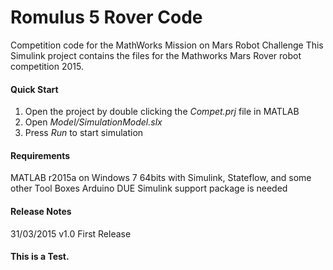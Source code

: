 # Romulus 5 Rover Code

Competition code for the MathWorks Mission on Mars Robot Challenge This Simulink project contains the files for the Mathworks Mars Rover robot competition 2015.

#### Quick Start

1. Open the project by double clicking the *Compet.prj* file in MATLAB
2. Open *Model/SimulationModel.slx*
3. Press *Run* to start simulation

#### Requirements

MATLAB r2015a on Windows 7 64bits with Simulink, Stateflow, and some other Tool Boxes
Arduino DUE Simulink support package is needed

#### Release Notes

31/03/2015 v1.0 First Release

#### This is a Test.